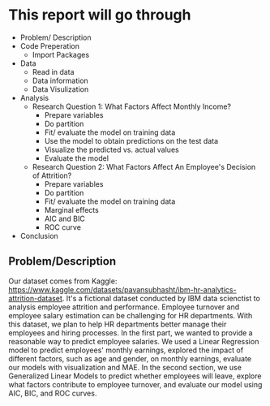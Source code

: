 # This report will go through
- Problem/ Description
- Code Preperation
	- Import Packages
- Data
	- Read in data
	- Data information
	- Data Visulization
- Analysis
	- Research Question 1: What Factors Affect Monthly Income?
		- Prepare variables
		- Do partition
		- Fit/ evaluate the model on training data
		- Use the model to obtain predictions on the test data
		- Visualize the predicted vs. actual values
		- Evaluate the model
	- Research Question 2: What Factors Affect An Employee's Decision of Attrition?
		- Prepare variables
		- Do partition
		- Fit/ evaluate the model on training data
		- Marginal effects
		- AIC and BIC
		- ROC curve
- Conclusion

## Problem/Description
Our dataset comes from Kaggle: https://www.kaggle.com/datasets/pavansubhasht/ibm-hr-analytics-attrition-dataset. It's a fictional dataset conducted by IBM data scienctist to analysis employee attrition and performance. Employee turnover and employee salary estimation can be challenging for HR departments. With this dataset, we plan to help HR departments better manage their employees and hiring processes.
In the first part, we wanted to provide a reasonable way to predict employee salaries. We used a Linear Regression model to predict employees' monthly earnings, explored the impact of different factors, such as age and gender, on monthly earnings, evaluate our models with visualization and MAE. In the second section, we use Generalized Linear Models to predict whether employees will leave, explore what factors contribute to employee turnover, and evaluate our model using AIC, BIC, and ROC curves.
